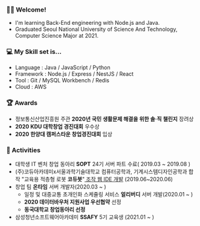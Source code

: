 ### :man_artist: Welcome!

- I'm learning Back-End engineering with Node.js and Java.
- Graduated Seoul National University of Science And Technology, Computer Science Major at 2021.

### :computer: My Skill set is...

- Language : Java / JavaScript / Python
- Framework : Node.js / Express / NestJS / React
- Tool : Git / MySQL Workbench / Redis
- Cloud : AWS

### :trophy: Awards

- 정보통신산업진흥원 주관 **2020년 국민 생활문제 해결을 위한 솔‧직 챌린지** 장려상
- **2020 KDU 대학창업 경진대회** 우수상
- **2020 한양대 캠퍼스타운 창업경진대회** 입상

### :art: Activities

- 대학생 IT 벤처 창업 동아리 **SOPT** 24기 서버 파트 수료( 2019.03 ~ 2019.08 )
- (주)코듀아카데미x서울과학기술대학교 컴퓨터공학과, 기계시스템디자인공학과 합작 "교육용 적층형 로봇 **코듀봇**"<a href="https://www.codubot.com" target="_blank"> 조작 웹 IDE 개발</a> (2019.06~2020.06)
- 창업 팀 **온타임** 서버 개발자(2020.03 ~ )
  - 일정 및 대중교통 초개인화 스케쥴링 서비스 **얼리버디** 서버 개발(2020.01 ~ )
  - **2020 데이터바우처 지원사업 우선협약** 선정
  - **동국대학교 창업동아리 선정**
- 삼성청년소프트웨어아카데미 **SSAFY** 5기 교육생 (2021.01 ~ )

